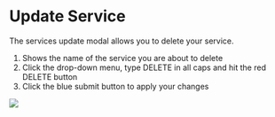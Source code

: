 # Update Service

The services update modal allows you to delete your service.

1. Shows the name of the service you are about to delete
2. Click the drop-down menu, type DELETE in all caps and hit the red DELETE button
3. Click the blue submit button to apply your changes
	
<a href="../../../images/services-update-lg.jpg" target="_blank"><img src="../../../images/services-update.jpg" style="margin: auto; display: block"></a>
